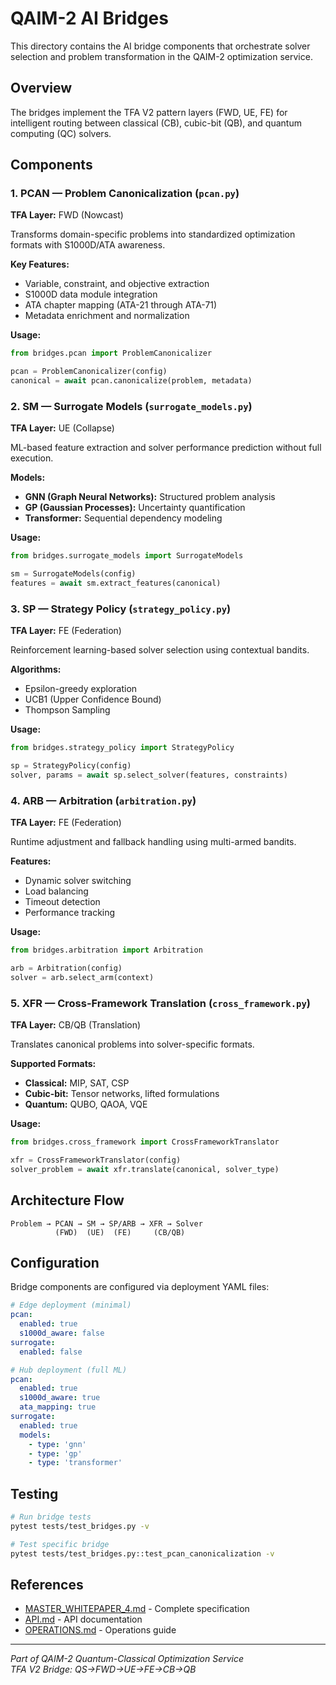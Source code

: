 # QAIM-2 AI Bridges

This directory contains the AI bridge components that orchestrate solver selection and problem transformation in the QAIM-2 optimization service.

## Overview

The bridges implement the TFA V2 pattern layers (FWD, UE, FE) for intelligent routing between classical (CB), cubic-bit (QB), and quantum computing (QC) solvers.

## Components

### 1. PCAN — Problem Canonicalization (`pcan.py`)

**TFA Layer:** FWD (Nowcast)

Transforms domain-specific problems into standardized optimization formats with S1000D/ATA awareness.

**Key Features:**
- Variable, constraint, and objective extraction
- S1000D data module integration
- ATA chapter mapping (ATA-21 through ATA-71)
- Metadata enrichment and normalization

**Usage:**
```python
from bridges.pcan import ProblemCanonicalizer

pcan = ProblemCanonicalizer(config)
canonical = await pcan.canonicalize(problem, metadata)
```

### 2. SM — Surrogate Models (`surrogate_models.py`)

**TFA Layer:** UE (Collapse)

ML-based feature extraction and solver performance prediction without full execution.

**Models:**
- **GNN (Graph Neural Networks):** Structured problem analysis
- **GP (Gaussian Processes):** Uncertainty quantification
- **Transformer:** Sequential dependency modeling

**Usage:**
```python
from bridges.surrogate_models import SurrogateModels

sm = SurrogateModels(config)
features = await sm.extract_features(canonical)
```

### 3. SP — Strategy Policy (`strategy_policy.py`)

**TFA Layer:** FE (Federation)

Reinforcement learning-based solver selection using contextual bandits.

**Algorithms:**
- Epsilon-greedy exploration
- UCB1 (Upper Confidence Bound)
- Thompson Sampling

**Usage:**
```python
from bridges.strategy_policy import StrategyPolicy

sp = StrategyPolicy(config)
solver, params = await sp.select_solver(features, constraints)
```

### 4. ARB — Arbitration (`arbitration.py`)

**TFA Layer:** FE (Federation)

Runtime adjustment and fallback handling using multi-armed bandits.

**Features:**
- Dynamic solver switching
- Load balancing
- Timeout detection
- Performance tracking

**Usage:**
```python
from bridges.arbitration import Arbitration

arb = Arbitration(config)
solver = arb.select_arm(context)
```

### 5. XFR — Cross-Framework Translation (`cross_framework.py`)

**TFA Layer:** CB/QB (Translation)

Translates canonical problems into solver-specific formats.

**Supported Formats:**
- **Classical:** MIP, SAT, CSP
- **Cubic-bit:** Tensor networks, lifted formulations
- **Quantum:** QUBO, QAOA, VQE

**Usage:**
```python
from bridges.cross_framework import CrossFrameworkTranslator

xfr = CrossFrameworkTranslator(config)
solver_problem = await xfr.translate(canonical, solver_type)
```

## Architecture Flow

```
Problem → PCAN → SM → SP/ARB → XFR → Solver
          (FWD)  (UE)  (FE)     (CB/QB)
```

## Configuration

Bridge components are configured via deployment YAML files:

```yaml
# Edge deployment (minimal)
pcan:
  enabled: true
  s1000d_aware: false
surrogate:
  enabled: false

# Hub deployment (full ML)
pcan:
  enabled: true
  s1000d_aware: true
  ata_mapping: true
surrogate:
  enabled: true
  models:
    - type: 'gnn'
    - type: 'gp'
    - type: 'transformer'
```

## Testing

```bash
# Run bridge tests
pytest tests/test_bridges.py -v

# Test specific bridge
pytest tests/test_bridges.py::test_pcan_canonicalization -v
```

## References

- [MASTER_WHITEPAPER_4.md](../../WHITEPAPERS/MASTER_WHITEPAPER_4.md) - Complete specification
- [API.md](../docs/API.md) - API documentation
- [OPERATIONS.md](../docs/OPERATIONS.md) - Operations guide

---

*Part of QAIM-2 Quantum-Classical Optimization Service*  
*TFA V2 Bridge: QS→FWD→UE→FE→CB→QB*

